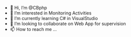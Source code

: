 - 👋 Hi, I’m @CBphp
- 👀 I’m interested in Monitoring Activities
- 🌱 I’m currently learning C# in VisualStudio
- 💞️ I’m looking to collaborate on Web App for supervision
- 📫 How to reach me ...

<!---
CBphp/CBphp is a ✨ special ✨ repository because its `README.md` (this file) appears on your GitHub profile.
You can click the Preview link to take a look at your changes.
--->
